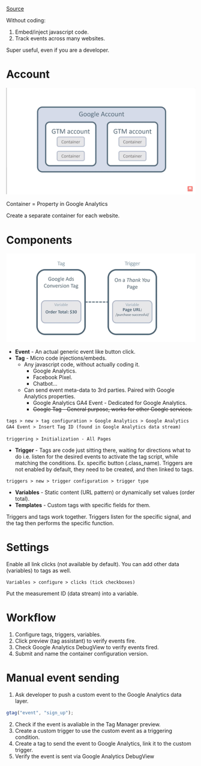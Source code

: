 [Source](https://youtu.be/DiAgCihHW58)

Without coding:

1. Embed/inject javascript code.
2. Track events across many websites.

Super useful, even if you are a developer.

# Account

![](../pics/startup/marketing/tag-manager_account.jpg)

Container = Property in Google Analytics

Create a separate container for each website.

# Components

![](../pics/startup/marketing/tag-manager_tags.jpg)

-   **Event** - An actual generic event like button click.
-   **Tag** - Micro code injections/embeds.
    -   Any javascript code, without actually coding it.
        -   Google Analytics.
        -   Facebook Pixel.
        -   Chatbot...
    -   Can send event meta-data to 3rd parties. Paired with Google Analytics properties.
        -   Google Analytics GA4 Event - Dedicated for Google Analytics.
        -   ~~Google Tag - General purpose, works for other Google services.~~

```
tags > new > tag configuration > Google Analytics > Google Analytics GA4 Event > Insert Tag ID (found in Google Analytics data stream)

triggering > Initialization - All Pages
```

-   **Trigger** - Tags are code just sitting there, waiting for directions what to do i.e. listen for the desired events to activate the tag script, while matching the conditions. Ex. specific button (.class_name). Triggers are not enabled by default, they need to be created, and then linked to tags.

```
triggers > new > trigger configuration > trigger type
```

-   **Variables** - Static content (URL pattern) or dynamically set values (order total).
-   **Templates** - Custom tags with specific fields for them.

Triggers and tags work together. Triggers listen for the specific signal, and the tag then performs the specific function.

# Settings

Enable all link clicks (not available by default). You can add other data (variables) to tags as well.

```
Variables > configure > clicks (tick checkboxes)
```

Put the measurement ID (data stream) into a variable.

# Workflow

1. Configure tags, triggers, variables.
2. Click preview (tag assistant) to verify events fire.
3. Check Google Analytics DebugView to verify events fired.
4. Submit and name the container configuration version.

# Manual event sending

1. Ask developer to push a custom event to the Google Analytics data layer.

```js
gtag("event", "sign_up");
```

2. Check if the event is avaliable in the Tag Manager preview.
3. Create a custom trigger to use the custom event as a triggering condition.
4. Create a tag to send the event to Google Analytics, link it to the custom trigger.
5. Verify the event is sent via Google Analytics DebugView
